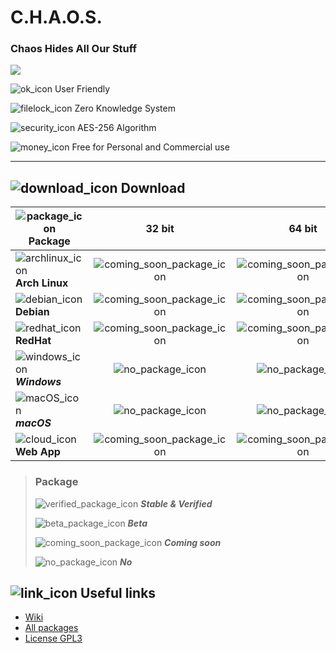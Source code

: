 [#]: # (GPL3 logos)
[GPL3_big_text]: https://www.gnu.org/graphics/gplv3-with-text-136x68.png
[GPL3_little_text]: https://www.gnu.org/graphics/gplv3-with-text-84x42.png
[GPL3_big]: https://www.gnu.org/graphics/gplv3-127x51.png
[GPL3_little]: https://www.gnu.org/graphics/gplv3-88x31.png

[#]: # (Application logos)
[application_logo]: https://raw.githubusercontent.com/TonyWhite/C.H.A.O.S./master/media/img/CHAOS.svg?sanitize=true
[application_logo_plain]: https://raw.githubusercontent.com/TonyWhite/C.H.A.O.S./master/media/img/flat/CHAOS.svg?sanitize=true
[application_logo_outline]: https://raw.githubusercontent.com/TonyWhite/C.H.A.O.S./master/media/img/high_contrast/CHAOS.svg?sanitize=true

[#]: # (Technologies logos)
[C++]: https://raw.githubusercontent.com/TonyWhite/C.H.A.O.S./master/media/img/C%2B%2B.svg?sanitize=true
[GTK+]: https://raw.githubusercontent.com/TonyWhite/C.H.A.O.S./master/media/img/GTK%2B.svg?sanitize=true
[GnuTLS]: https://raw.githubusercontent.com/TonyWhite/C.H.A.O.S./master/media/img/gnutls.svg?sanitize=true

[#]: # (Paragraph icons)
[link_icon]: https://icongr.am/octicons/link.svg?size=24
[download_icon]: https://icongr.am/octicons/download.svg?size=24

[#]: # (Presentation icons)
[ok_icon]: https://icongr.am/material/thumb-up-outline.svg?size=24
[filelock_icon]: https://icongr.am/material/file-lock.svg?size=24
[security_icon]: https://icongr.am/material/security.svg?size=24
[money_icon]: https://icongr.am/material/currency-usd.svg?size=24

[#]: # (Download icons)
[package_icon]: https://icongr.am/octicons/package.svg?size=24
[archlinux_icon]: https://icongr.am/material/arch.svg?size=24&color=0090ff
[debian_icon]: https://icongr.am/devicon/debian-original.svg?size=24
[redhat_icon]: https://icongr.am/devicon/redhat-original.svg?size=24
[cloud_icon]: https://icongr.am/material/cloud-outline.svg?size=24
[windows_icon]: https://icongr.am/devicon/windows8-original.svg?size=24
[macOS_icon]: https://icongr.am/devicon/apple-original.svg?size=24
[verified_package_icon]: https://icongr.am/octicons/verified.svg?size=24&color=00AA00
[beta_package_icon]: https://icongr.am/octicons/unverified.svg?size=24&color=FFAA00
[coming_soon_package_icon]: https://icongr.am/octicons/clock.svg?size=24&color=00AAFF
[no_package_icon]: https://icongr.am/octicons/circle-slash.svg?size=24&color=AA0000

C.H.A.O.S.
======================================
### Chaos Hides All Our Stuff

![][application_logo]

![ok_icon] User Friendly

![filelock_icon] Zero Knowledge System

![security_icon] AES-256 Algorithm

![money_icon] Free for Personal and Commercial use
___

## ![download_icon] Download

|![package_icon] Package|32 bit|64 bit|
|---|:---:|:---:|
|![archlinux_icon] **Arch Linux**|![coming_soon_package_icon]|![coming_soon_package_icon]|
|![debian_icon] **Debian**|![coming_soon_package_icon]|![coming_soon_package_icon]|
|![redhat_icon] **RedHat**|![coming_soon_package_icon]|![coming_soon_package_icon]|
|![windows_icon] ***Windows***|![no_package_icon]|![no_package_icon]|
|![macOS_icon] ***macOS***|![no_package_icon]|![no_package_icon]|
|![cloud_icon] **Web App**|![coming_soon_package_icon]|![coming_soon_package_icon]|

> ### Package
>
>![verified_package_icon] _**Stable & Verified**_
>
>![beta_package_icon] _**Beta**_
>
>![coming_soon_package_icon] _**Coming soon**_
>
>![no_package_icon] _**No**_

## ![link_icon] Useful links

* [Wiki](https://github.com/TonyWhite/C.H.A.O.S./wiki)
* [All packages](https://github.com/TonyWhite/C.H.A.O.S./tree/master/packages/readme.md)
* [License GPL3](https://github.com/TonyWhite/C.H.A.O.S./blob/master/license.md#gnu-general-public-license)
